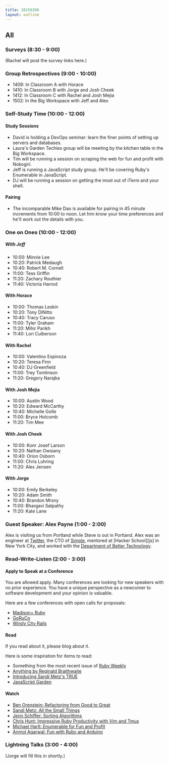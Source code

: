 ```yaml
---
title: 20150306
layout: outline
---
```


## All

### Surveys (8:30 - 9:00)

(Rachel will post the survey links here.)

### Group Retrospectives (9:00 - 10:00)

* 1409: In Classroom A with Horace
* 1410: In Classroom B with Jorge and Josh Cheek
* 1412: In Classroom C with Rachel and Josh Mejia
* 1502: In the Big Workspace with Jeff and Alex

### Self-Study Time (10:00 - 12:00)

#### Study Sessions

* David is holding a DevOps seminar: learn the finer points of setting up servers and databases.
* Laura's Garden Techies group will be meeting by the kitchen table in the Big Workspace.
* Tim will be running a session on scraping the web for fun and profit with Nokogiri.
* Jeff is running a JavaScript study group. He'll be covering Ruby's Enumerable in JavaScript.
* DJ will be running a session on getting the most out of iTerm and your shell.

#### Pairing

* The incomparable Mike Dao is available for pairing in 45 minute increments from 10:00 to noon. Let him know your time preferences and he'll work out the details with you.

### One on Ones (10:00 - 12:00)

##### With Jeff

* 10:00: Minnie Lee
* 10:20: Patrick Medaugh
* 10:40: Robert M. Cornell
* 11:00: Tess Griffin
* 11:20: Zachary Routhier
* 11:40: Victoria Harrod

#### With Horace

* 10:00: Thomas Leskin
* 10:20: Tony DiNitto
* 10:40: Tracy Caruso
* 11:00: Tyler Graham
* 11:20: Mihir Parikh
* 11:40: Lori Culberson

#### With Rachel

* 10:00: Valentino Espinoza
* 10:20: Teresa Finn
* 10:40: DJ Greenfield
* 11:00: Trey Tomlinson
* 11:20: Gregory Narajka

#### With Josh Mejia

* 10:00: Austin Wood
* 10:20: Edward McCarthy
* 10:40: Michelle Golle
* 11:00: Bryce Holcomb
* 11:20: Tim Mee

#### With Josh Cheek

* 10:00: Konr Josef Larson
* 10:20: Nathan Owsiany
* 10:40: Orion Osborn
* 11:00: Chris Luhring
* 11:20: Alex Jensen

#### With Jorge

* 10:00: Emily Berkeley
* 10:20: Adam Smith
* 10:40: Brandon Mrsny
* 11:00: Bhargavi Satpathy
* 11:20: Kate Lane

### Guest Speaker: Alex Payne (1:00 - 2:00)

Alex is visiting us from Portland while Steve is out in Portland. Alex was an engineer at [Twitter][], the CTO of [Simple][], mentored at [Hacker School][js] in New York City, and worked with the [Department of Better Technology][dbt].

[Twitter]: http://twitter.com/
[Simple]: https://www.simple.com/
[dbt]: http://dobt.co/
[hs]: https://www.hackerschool.com/

### Read-Write-Listen (2:00 - 3:00)

#### Apply to Speak at a Conference

You are allowed apply. Many conferences are looking for new speakers with no prior experience. You have a unique perspective as a newcomer to software development and your opinion is valuable.

Here are a few conferences with open calls for proposals:

* [Madison+ Ruby][mr]
* [GoRuCo][go]
* [Windy City Rails][wcr]

[go]: http://goruco.com/
[mr]: http://madisonpl.us/ruby/
[wcr]: http://www.windycityrails.org/

#### Read

If you read about it, please blog about it.

Here is some inspiration for items to read:

* Something from the most recent issue of [Ruby Weekly](http://rubyweekly.com/issues/233)
* [Anything by Reginald Braithwaite](http://raganwald.com/#words)
* [Introducing Sandi Metz's TRUE](http://designisrefactoring.com/2015/02/08/introducing-sandi-metz-true/)
* [JavaScript Garden](https://bonsaiden.github.io/JavaScript-Garden/)

#### Watch

* [Ben Orenstein:  Refactoring from Good to Great](https://www.youtube.com/watch?v=DC-pQPq0acs)
* [Sandi Metz:  All the Small Things](http://www.confreaks.com/videos/3358-railsconf-all-the-little-things)
* [Jenn Schiffer:  Sorting Algorithms](https://www.youtube.com/watch?v=uRyqlhjXYQI)
* [Chris Hunt: Impressive Ruby Productivity with Vim and Tmux](http://confreaks.tv/videos/larubyconf2013-impressive-ruby-productivity-with-vim-and-tmux)
* [Michael Hartl: Enumerable for Fun and Profit](http://confreaks.tv/videos/rubyconf2014-enumerable-for-fun-profit)
* [Anmol Agarwal: Fun with Ruby and Arduino](http://confreaks.tv/videos/gardencityrb2015-fun-with-ruby-and-arduino)

### Lightning Talks (3:00 - 4:00)

(Jorge will fill this in shortly.)